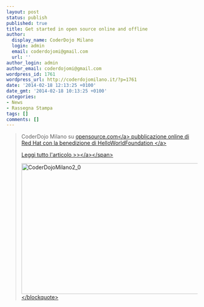 ```yaml
---
layout: post
status: publish
published: true
title: Get started in open source online and offline
author:
  display_name: CoderDojo Milano
  login: admin
  email: coderdojomi@gmail.com
  url: ''
author_login: admin
author_email: coderdojomi@gmail.com
wordpress_id: 1761
wordpress_url: http://coderdojomilano.it/?p=1761
date: '2014-02-18 12:13:25 +0100'
date_gmt: '2014-02-18 10:13:25 +0100'
categories:
- News
- Rassegna Stampa
tags: []
comments: []
---
```

<blockquote>CoderDojo Milano su <a href="http:&#47;&#47;opensource.com&#47;life&#47;14&#47;2&#47;exploring-open-source-beginners" target="_blank">opensource.com<&#47;a> pubblicazione online di Red Hat con la benedizione di&nbsp;<a href="http:&#47;&#47;helloworldfoundation.com&#47;" target="_blank">HelloWorldFoundation&nbsp;<&#47;a></p>
<p><span style="text-decoration: underline;"><a href="http:&#47;&#47;opensource.com&#47;life&#47;14&#47;2&#47;exploring-open-source-beginners" target="_blank">Leggi tutto l'articolo >><&#47;a><&#47;span></p>
<p><img class="alignnone size-full wp-image-1762 aligncenter" alt="CoderDojoMilano2_0" src="http:&#47;&#47;coderdojomilano.it&#47;wp-content&#47;uploads&#47;2014&#47;02&#47;CoderDojoMilano2_0.jpg" width="520" height="344" &#47;><&#47;blockquote></p>
